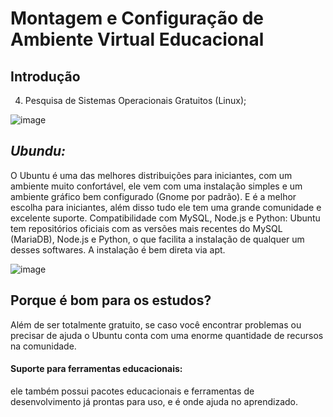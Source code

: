# Montagem e Configuração de Ambiente Virtual Educacional
## Introdução













4. Pesquisa de Sistemas Operacionais Gratuitos (Linux);

![image](https://github.com/user-attachments/assets/25780d8f-6bfc-431d-81a3-7eb85892f1e4)

## *Ubundu:*

O Ubuntu é uma das melhores distribuições para iniciantes, com um ambiente muito confortável, ele vem com uma instalação simples e um ambiente gráfico bem configurado (Gnome por padrão). E é a melhor escolha para iniciantes, além disso tudo ele tem uma grande comunidade e excelente suporte.
Compatibilidade com MySQL, Node.js e Python: Ubuntu tem repositórios oficiais com as versões mais recentes do MySQL (MariaDB), Node.js e Python, o que facilita a instalação de qualquer um desses softwares. A instalação é bem direta via  apt.

![image](https://github.com/user-attachments/assets/b7f618cb-8190-4267-ad15-0459db98d453)

## Porque é bom para os estudos?

Além de ser totalmente gratuito, se caso você encontrar problemas ou precisar de ajuda o Ubuntu conta com uma enorme quantidade de recursos na comunidade.
#### Suporte para ferramentas educacionais:
ele também possui pacotes educacionais e ferramentas de desenvolvimento já prontas para uso, e é onde ajuda no aprendizado.

